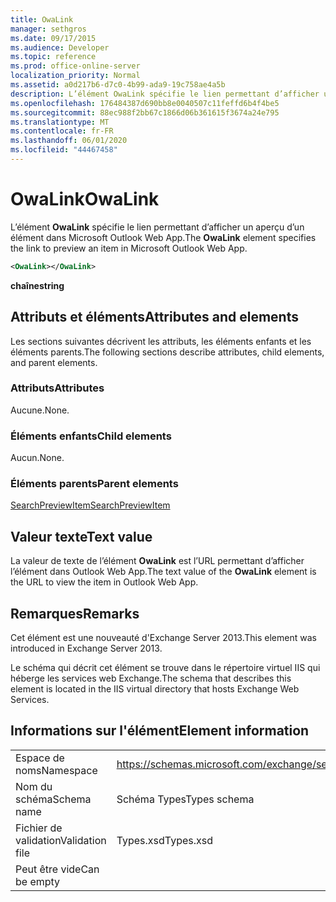 ```yaml
---
title: OwaLink
manager: sethgros
ms.date: 09/17/2015
ms.audience: Developer
ms.topic: reference
ms.prod: office-online-server
localization_priority: Normal
ms.assetid: a0d217b6-d7c0-4b99-ada9-19c758ae4a5b
description: L’élément OwaLink spécifie le lien permettant d’afficher un aperçu d’un élément dans Microsoft Outlook Web App.
ms.openlocfilehash: 176484387d690bb8e0040507c11feffd6b4f4be5
ms.sourcegitcommit: 88ec988f2bb67c1866d06b361615f3674a24e795
ms.translationtype: MT
ms.contentlocale: fr-FR
ms.lasthandoff: 06/01/2020
ms.locfileid: "44467458"
---
```

# <a name="owalink"></a><span data-ttu-id="a6853-103">OwaLink</span><span class="sxs-lookup"><span data-stu-id="a6853-103">OwaLink</span></span>

<span data-ttu-id="a6853-104">L’élément **OwaLink** spécifie le lien permettant d’afficher un aperçu d’un élément dans Microsoft Outlook Web App.</span><span class="sxs-lookup"><span data-stu-id="a6853-104">The **OwaLink** element specifies the link to preview an item in Microsoft Outlook Web App.</span></span> 
  
```XML
<OwaLink></OwaLink>
```

 <span data-ttu-id="a6853-105">**chaîne**</span><span class="sxs-lookup"><span data-stu-id="a6853-105">**string**</span></span>
## <a name="attributes-and-elements"></a><span data-ttu-id="a6853-106">Attributs et éléments</span><span class="sxs-lookup"><span data-stu-id="a6853-106">Attributes and elements</span></span>

<span data-ttu-id="a6853-107">Les sections suivantes décrivent les attributs, les éléments enfants et les éléments parents.</span><span class="sxs-lookup"><span data-stu-id="a6853-107">The following sections describe attributes, child elements, and parent elements.</span></span>
  
### <a name="attributes"></a><span data-ttu-id="a6853-108">Attributs</span><span class="sxs-lookup"><span data-stu-id="a6853-108">Attributes</span></span>

<span data-ttu-id="a6853-109">Aucune.</span><span class="sxs-lookup"><span data-stu-id="a6853-109">None.</span></span>
  
### <a name="child-elements"></a><span data-ttu-id="a6853-110">Éléments enfants</span><span class="sxs-lookup"><span data-stu-id="a6853-110">Child elements</span></span>

<span data-ttu-id="a6853-111">Aucun.</span><span class="sxs-lookup"><span data-stu-id="a6853-111">None.</span></span>
  
### <a name="parent-elements"></a><span data-ttu-id="a6853-112">Éléments parents</span><span class="sxs-lookup"><span data-stu-id="a6853-112">Parent elements</span></span>

[<span data-ttu-id="a6853-113">SearchPreviewItem</span><span class="sxs-lookup"><span data-stu-id="a6853-113">SearchPreviewItem</span></span>](searchpreviewitem.md)
  
## <a name="text-value"></a><span data-ttu-id="a6853-114">Valeur texte</span><span class="sxs-lookup"><span data-stu-id="a6853-114">Text value</span></span>

<span data-ttu-id="a6853-115">La valeur de texte de l’élément **OwaLink** est l’URL permettant d’afficher l’élément dans Outlook Web App.</span><span class="sxs-lookup"><span data-stu-id="a6853-115">The text value of the **OwaLink** element is the URL to view the item in Outlook Web App.</span></span> 
  
## <a name="remarks"></a><span data-ttu-id="a6853-116">Remarques</span><span class="sxs-lookup"><span data-stu-id="a6853-116">Remarks</span></span>

<span data-ttu-id="a6853-117">Cet élément est une nouveauté d'Exchange Server 2013.</span><span class="sxs-lookup"><span data-stu-id="a6853-117">This element was introduced in Exchange Server 2013.</span></span>
  
<span data-ttu-id="a6853-118">Le schéma qui décrit cet élément se trouve dans le répertoire virtuel IIS qui héberge les services web Exchange.</span><span class="sxs-lookup"><span data-stu-id="a6853-118">The schema that describes this element is located in the IIS virtual directory that hosts Exchange Web Services.</span></span>
  
## <a name="element-information"></a><span data-ttu-id="a6853-119">Informations sur l'élément</span><span class="sxs-lookup"><span data-stu-id="a6853-119">Element information</span></span>

|||
|:-----|:-----|
|<span data-ttu-id="a6853-120">Espace de noms</span><span class="sxs-lookup"><span data-stu-id="a6853-120">Namespace</span></span>  <br/> |https://schemas.microsoft.com/exchange/services/2006/types  <br/> |
|<span data-ttu-id="a6853-121">Nom du schéma</span><span class="sxs-lookup"><span data-stu-id="a6853-121">Schema name</span></span>  <br/> |<span data-ttu-id="a6853-122">Schéma Types</span><span class="sxs-lookup"><span data-stu-id="a6853-122">Types schema</span></span>  <br/> |
|<span data-ttu-id="a6853-123">Fichier de validation</span><span class="sxs-lookup"><span data-stu-id="a6853-123">Validation file</span></span>  <br/> |<span data-ttu-id="a6853-124">Types.xsd</span><span class="sxs-lookup"><span data-stu-id="a6853-124">Types.xsd</span></span>  <br/> |
|<span data-ttu-id="a6853-125">Peut être vide</span><span class="sxs-lookup"><span data-stu-id="a6853-125">Can be empty</span></span>  <br/> ||
   

